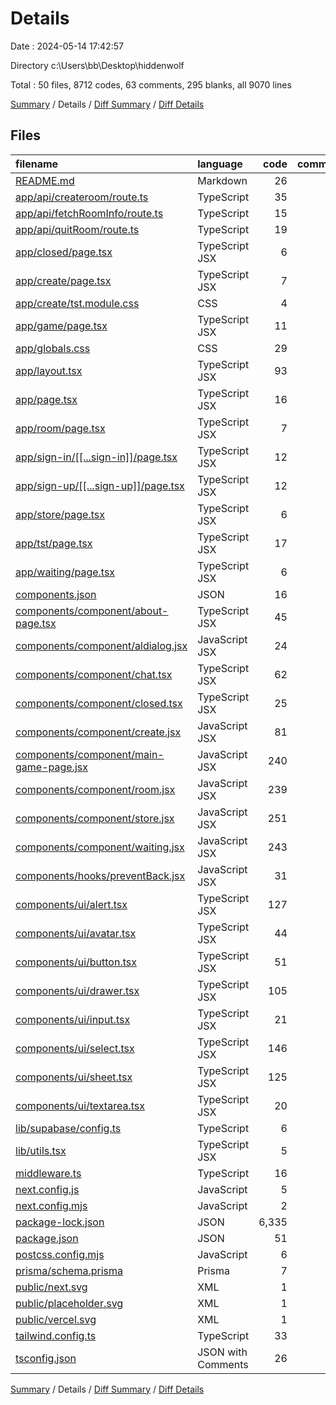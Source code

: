 # Details

Date : 2024-05-14 17:42:57

Directory c:\\Users\\bb\\Desktop\\hiddenwolf

Total : 50 files,  8712 codes, 63 comments, 295 blanks, all 9070 lines

[Summary](results.md) / Details / [Diff Summary](diff.md) / [Diff Details](diff-details.md)

## Files
| filename | language | code | comment | blank | total |
| :--- | :--- | ---: | ---: | ---: | ---: |
| [README.md](/README.md) | Markdown | 26 | 0 | 13 | 39 |
| [app/api/createroom/route.ts](/app/api/createroom/route.ts) | TypeScript | 35 | 0 | 3 | 38 |
| [app/api/fetchRoomInfo/route.ts](/app/api/fetchRoomInfo/route.ts) | TypeScript | 15 | 1 | 5 | 21 |
| [app/api/quitRoom/route.ts](/app/api/quitRoom/route.ts) | TypeScript | 19 | 1 | 2 | 22 |
| [app/closed/page.tsx](/app/closed/page.tsx) | TypeScript JSX | 6 | 0 | 1 | 7 |
| [app/create/page.tsx](/app/create/page.tsx) | TypeScript JSX | 7 | 0 | 1 | 8 |
| [app/create/tst.module.css](/app/create/tst.module.css) | CSS | 4 | 0 | 1 | 5 |
| [app/game/page.tsx](/app/game/page.tsx) | TypeScript JSX | 11 | 0 | 2 | 13 |
| [app/globals.css](/app/globals.css) | CSS | 29 | 0 | 5 | 34 |
| [app/layout.tsx](/app/layout.tsx) | TypeScript JSX | 93 | 0 | 25 | 118 |
| [app/page.tsx](/app/page.tsx) | TypeScript JSX | 16 | 0 | 4 | 20 |
| [app/room/page.tsx](/app/room/page.tsx) | TypeScript JSX | 7 | 0 | 1 | 8 |
| [app/sign-in/[[...sign-in]]/page.tsx](/app/sign-in/%5B%5B...sign-in%5D%5D/page.tsx) | TypeScript JSX | 12 | 0 | 3 | 15 |
| [app/sign-up/[[...sign-up]]/page.tsx](/app/sign-up/%5B%5B...sign-up%5D%5D/page.tsx) | TypeScript JSX | 12 | 0 | 1 | 13 |
| [app/store/page.tsx](/app/store/page.tsx) | TypeScript JSX | 6 | 0 | 1 | 7 |
| [app/tst/page.tsx](/app/tst/page.tsx) | TypeScript JSX | 17 | 1 | 4 | 22 |
| [app/waiting/page.tsx](/app/waiting/page.tsx) | TypeScript JSX | 6 | 0 | 2 | 8 |
| [components.json](/components.json) | JSON | 16 | 0 | 0 | 16 |
| [components/component/about-page.tsx](/components/component/about-page.tsx) | TypeScript JSX | 45 | 24 | 3 | 72 |
| [components/component/aldialog.jsx](/components/component/aldialog.jsx) | JavaScript JSX | 24 | 5 | 2 | 31 |
| [components/component/chat.tsx](/components/component/chat.tsx) | TypeScript JSX | 62 | 0 | 2 | 64 |
| [components/component/closed.tsx](/components/component/closed.tsx) | TypeScript JSX | 25 | 0 | 3 | 28 |
| [components/component/create.jsx](/components/component/create.jsx) | JavaScript JSX | 81 | 1 | 10 | 92 |
| [components/component/main-game-page.jsx](/components/component/main-game-page.jsx) | JavaScript JSX | 240 | 0 | 25 | 265 |
| [components/component/room.jsx](/components/component/room.jsx) | JavaScript JSX | 239 | 12 | 20 | 271 |
| [components/component/store.jsx](/components/component/store.jsx) | JavaScript JSX | 251 | 4 | 7 | 262 |
| [components/component/waiting.jsx](/components/component/waiting.jsx) | JavaScript JSX | 243 | 8 | 37 | 288 |
| [components/hooks/preventBack.jsx](/components/hooks/preventBack.jsx) | JavaScript JSX | 31 | 0 | 6 | 37 |
| [components/ui/alert.tsx](/components/ui/alert.tsx) | TypeScript JSX | 127 | 0 | 15 | 142 |
| [components/ui/avatar.tsx](/components/ui/avatar.tsx) | TypeScript JSX | 44 | 0 | 7 | 51 |
| [components/ui/button.tsx](/components/ui/button.tsx) | TypeScript JSX | 51 | 0 | 6 | 57 |
| [components/ui/drawer.tsx](/components/ui/drawer.tsx) | TypeScript JSX | 105 | 0 | 14 | 119 |
| [components/ui/input.tsx](/components/ui/input.tsx) | TypeScript JSX | 21 | 0 | 5 | 26 |
| [components/ui/select.tsx](/components/ui/select.tsx) | TypeScript JSX | 146 | 0 | 15 | 161 |
| [components/ui/sheet.tsx](/components/ui/sheet.tsx) | TypeScript JSX | 125 | 0 | 16 | 141 |
| [components/ui/textarea.tsx](/components/ui/textarea.tsx) | TypeScript JSX | 20 | 0 | 5 | 25 |
| [lib/supabase/config.ts](/lib/supabase/config.ts) | TypeScript | 6 | 0 | 3 | 9 |
| [lib/utils.tsx](/lib/utils.tsx) | TypeScript JSX | 5 | 0 | 1 | 6 |
| [middleware.ts](/middleware.ts) | TypeScript | 16 | 0 | 3 | 19 |
| [next.config.js](/next.config.js) | JavaScript | 5 | 0 | 0 | 5 |
| [next.config.mjs](/next.config.mjs) | JavaScript | 2 | 1 | 2 | 5 |
| [package-lock.json](/package-lock.json) | JSON | 6,335 | 0 | 1 | 6,336 |
| [package.json](/package.json) | JSON | 51 | 0 | 1 | 52 |
| [postcss.config.mjs](/postcss.config.mjs) | JavaScript | 6 | 1 | 2 | 9 |
| [prisma/schema.prisma](/prisma/schema.prisma) | Prisma | 7 | 4 | 4 | 15 |
| [public/next.svg](/public/next.svg) | XML | 1 | 0 | 0 | 1 |
| [public/placeholder.svg](/public/placeholder.svg) | XML | 1 | 0 | 0 | 1 |
| [public/vercel.svg](/public/vercel.svg) | XML | 1 | 0 | 0 | 1 |
| [tailwind.config.ts](/tailwind.config.ts) | TypeScript | 33 | 0 | 5 | 38 |
| [tsconfig.json](/tsconfig.json) | JSON with Comments | 26 | 0 | 1 | 27 |

[Summary](results.md) / Details / [Diff Summary](diff.md) / [Diff Details](diff-details.md)